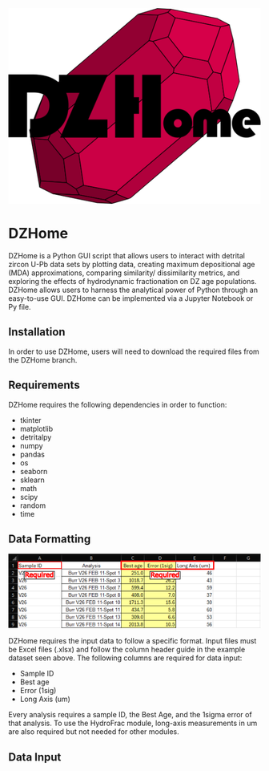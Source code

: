 <div align="center">
  <img src="DZHome%20Logo%20V1%20no%20shade.png" alt="DZHome Logo">
</div>

# DZHome

DZHome is a Python GUI script that allows users to interact with detrital zircon U-Pb data sets by plotting data, creating maximum depositional age (MDA) approximations, comparing similarity/ dissimilarity metrics, and exploring the effects of hydrodynamic fractionation on DZ age populations. DZHome allows users to harness the analytical power of Python through an easy-to-use GUI. DZHome can be implemented via a Jupyter Notebook or Py file. 

## Installation
In order to use DZHome, users will need to download the required files from the DZHome branch. 

## Requirements
DZHome requires the following dependencies in order to function:
- tkinter
- matplotlib
- detritalpy
- numpy
- pandas
- os
- seaborn
- sklearn
- math
- scipy
- random
- time

## Data Formatting
<div align="center">
  <img src="Data%20Formatting%20Example.png" alt="Formatting Example">
</div>

DZHome requires the input data to follow a specific format. Input files must be Excel files (.xlsx) and follow the column header guide in the example dataset seen above. The following columns are required for data input:
- Sample ID 
- Best age 
- Error (1sig) 
- Long Axis (um)

Every analysis requires a sample ID, the Best Age, and the 1sigma error of that analysis. To use the HydroFrac module, long-axis measurements in um are also required but not needed for other modules.

## Data Input
